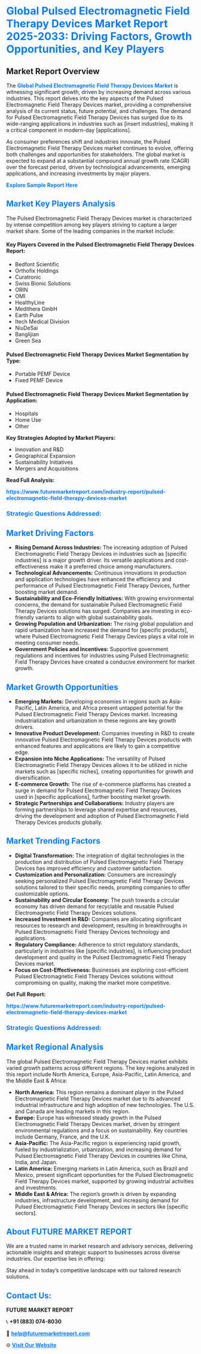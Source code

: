 <h1 style="color: #007BFF;">Global Pulsed Electromagnetic Field Therapy Devices Market Report 2025-2033: Driving Factors, Growth Opportunities, and Key Players</h1>

<section id="overview">
<h2>Market Report Overview</h2>
<p>The <a href="https://www.futuremarketreport.com/industry-report/pulsed-electromagnetic-field-therapy-devices-market" style="color: #007BFF; text-decoration: none;"><strong>Global Pulsed Electromagnetic Field Therapy Devices Market</strong></a> is witnessing significant growth, driven by increasing demand across various industries. This report delves into the key aspects of the Pulsed Electromagnetic Field Therapy Devices market, providing a comprehensive analysis of its current status, future potential, and challenges. The demand for Pulsed Electromagnetic Field Therapy Devices has surged due to its wide-ranging applications in industries such as [insert industries], making it a critical component in modern-day [applications].</p>
<p>As consumer preferences shift and industries innovate, the Pulsed Electromagnetic Field Therapy Devices market continues to evolve, offering both challenges and opportunities for stakeholders. The global market is expected to expand at a substantial compound annual growth rate (CAGR) over the forecast period, driven by technological advancements, emerging applications, and increasing investments by major players.</p>
</section>

<section id="overview">
<p><a href="https://www.futuremarketreport.com/request-sample/reportId=59566" style="color: #007BFF; text-decoration: none;"><strong>Explore Sample Report Here</strong></a></p>
</section>

<section id="key-players">
<h2 style="color: #007BFF;">Market Key Players Analysis</h2>
<p>The Pulsed Electromagnetic Field Therapy Devices market is characterized by intense competition among key players striving to capture a larger market share. Some of the leading companies in the market include:</p>
<h4>Key Players Covered in the Pulsed Electromagnetic Field Therapy Devices Report:</h4>
<ul><li>Bedfont Scientific</li><li>Orthofix Holdings</li><li>Curatronic</li><li>Swiss Bionic Solutions</li><li>ORIN</li><li>OMI</li><li>HealthyLine</li><li>Medithera GmbH</li><li>Earth Pulse</li><li>Itech Medical Division</li><li>NiuDeSai</li><li>Banglijian</li><li>Green Sea</li></ul>
<h4>Pulsed Electromagnetic Field Therapy Devices Market Segmentation by Type:</h4>
<ul><li>Portable PEMF Device</li><li>Fixed PEMF Device</li></ul>

<h4>Pulsed Electromagnetic Field Therapy Devices Market Segmentation by Application:</h4>
<ul><li>Hospitals</li><li>Home Use</li><li>Other</li></ul>
<p><strong>Key Strategies Adopted by Market Players:</strong></p>
<ul>
<li>Innovation and R&D</li>
<li>Geographical Expansion</li>
<li>Sustainability Initiatives</li>
<li>Mergers and Acquisitions</li>
</ul>
</section>

<section>
<p><strong>Read Full Analysis: </strong></p><a href="https://www.futuremarketreport.com/industry-report/pulsed-electromagnetic-field-therapy-devices-market" style="color: #007BFF; text-decoration: none;"><strong>https://www.futuremarketreport.com/industry-report/pulsed-electromagnetic-field-therapy-devices-market</strong></a>
<h3 style="color: #007BFF;">Strategic Questions Addressed:</h3>
</section>

<section id="driving-factors">
<h2 style="color: #007BFF;">Market Driving Factors</h2>
<ul>
<li><strong>Rising Demand Across Industries:</strong> The increasing adoption of Pulsed Electromagnetic Field Therapy Devices in industries such as [specific industries] is a major growth driver. Its versatile applications and cost-effectiveness make it a preferred choice among manufacturers.</li>
<li><strong>Technological Advancements:</strong> Continuous innovations in production and application technologies have enhanced the efficiency and performance of Pulsed Electromagnetic Field Therapy Devices, further boosting market demand.</li>
<li><strong>Sustainability and Eco-Friendly Initiatives:</strong> With growing environmental concerns, the demand for sustainable Pulsed Electromagnetic Field Therapy Devices solutions has surged. Companies are investing in eco-friendly variants to align with global sustainability goals.</li>
<li><strong>Growing Population and Urbanization:</strong> The rising global population and rapid urbanization have increased the demand for [specific products], where Pulsed Electromagnetic Field Therapy Devices plays a vital role in meeting consumer needs.</li>
<li><strong>Government Policies and Incentives:</strong> Supportive government regulations and incentives for industries using Pulsed Electromagnetic Field Therapy Devices have created a conducive environment for market growth.</li>
</ul>
</section>

<section id="growth-opportunities">
<h2 style="color: #007BFF;">Market Growth Opportunities</h2>
<ul>
<li><strong>Emerging Markets:</strong> Developing economies in regions such as Asia-Pacific, Latin America, and Africa present untapped potential for the Pulsed Electromagnetic Field Therapy Devices market. Increasing industrialization and urbanization in these regions are key growth drivers.</li>
<li><strong>Innovative Product Development:</strong> Companies investing in R&D to create innovative Pulsed Electromagnetic Field Therapy Devices products with enhanced features and applications are likely to gain a competitive edge.</li>
<li><strong>Expansion into Niche Applications:</strong> The versatility of Pulsed Electromagnetic Field Therapy Devices allows it to be utilized in niche markets such as [specific niches], creating opportunities for growth and diversification.</li>
<li><strong>E-commerce Growth:</strong> The rise of e-commerce platforms has created a surge in demand for Pulsed Electromagnetic Field Therapy Devices used in [specific applications], further boosting market growth.</li>
<li><strong>Strategic Partnerships and Collaborations:</strong> Industry players are forming partnerships to leverage shared expertise and resources, driving the development and adoption of Pulsed Electromagnetic Field Therapy Devices products globally.</li>
</ul>
</section>

<section id="trending-factors">
<h2 style="color: #007BFF;">Market Trending Factors</h2>
<ul>
<li><strong>Digital Transformation:</strong> The integration of digital technologies in the production and distribution of Pulsed Electromagnetic Field Therapy Devices has improved efficiency and customer satisfaction.</li>
<li><strong>Customization and Personalization:</strong> Consumers are increasingly seeking personalized Pulsed Electromagnetic Field Therapy Devices solutions tailored to their specific needs, prompting companies to offer customizable options.</li>
<li><strong>Sustainability and Circular Economy:</strong> The push towards a circular economy has driven demand for recyclable and reusable Pulsed Electromagnetic Field Therapy Devices solutions.</li>
<li><strong>Increased Investment in R&D:</strong> Companies are allocating significant resources to research and development, resulting in breakthroughs in Pulsed Electromagnetic Field Therapy Devices technology and applications.</li>
<li><strong>Regulatory Compliance:</strong> Adherence to strict regulatory standards, particularly in industries like [specific industries], is influencing product development and quality in the Pulsed Electromagnetic Field Therapy Devices market.</li>
<li><strong>Focus on Cost-Effectiveness:</strong> Businesses are exploring cost-efficient Pulsed Electromagnetic Field Therapy Devices solutions without compromising on quality, making the market more competitive.</li>
</ul>
</section>

<section>
<p><strong>Get Full Report: </strong></p><a href="https://www.futuremarketreport.com/industry-report/pulsed-electromagnetic-field-therapy-devices-market" style="color: #007BFF; text-decoration: none;"><strong>https://www.futuremarketreport.com/industry-report/pulsed-electromagnetic-field-therapy-devices-market</strong></a>
<h3 style="color: #007BFF;">Strategic Questions Addressed:</h3>
</section>


<section id="regional-analysis">
<h2 style="color: #007BFF;">Market Regional Analysis</h2>
<p>The global Pulsed Electromagnetic Field Therapy Devices market exhibits varied growth patterns across different regions. The key regions analyzed in this report include North America, Europe, Asia-Pacific, Latin America, and the Middle East & Africa:</p>
<ul>
<li><strong>North America:</strong> This region remains a dominant player in the Pulsed Electromagnetic Field Therapy Devices market due to its advanced industrial infrastructure and high adoption of new technologies. The U.S. and Canada are leading markets in this region.</li>
<li><strong>Europe:</strong> Europe has witnessed steady growth in the Pulsed Electromagnetic Field Therapy Devices market, driven by stringent environmental regulations and a focus on sustainability. Key countries include Germany, France, and the U.K.</li>
<li><strong>Asia-Pacific:</strong> The Asia-Pacific region is experiencing rapid growth, fueled by industrialization, urbanization, and increasing demand for Pulsed Electromagnetic Field Therapy Devices in countries like China, India, and Japan.</li>
<li><strong>Latin America:</strong> Emerging markets in Latin America, such as Brazil and Mexico, present significant opportunities for the Pulsed Electromagnetic Field Therapy Devices market, supported by growing industrial activities and investments.</li>
<li><strong>Middle East & Africa:</strong> The region’s growth is driven by expanding industries, infrastructure development, and increasing demand for Pulsed Electromagnetic Field Therapy Devices in sectors like [specific sectors].</li>
</ul>
</section>

<footer>
<h2 style="color: #007BFF;">About FUTURE MARKET REPORT</h2>
<p>We are a trusted name in market research and advisory services, delivering actionable insights and strategic support to businesses across diverse industries. Our expertise lies in offering:</p>

<p>Stay ahead in today’s competitive landscape with our tailored research solutions.</p>

<h2 style="color: #007BFF;">Contact Us:</h2>
<p><strong>FUTURE MARKET REPORT</strong></p>
<p>📞 <strong>+91 (883) 074-8030</strong></p>
<p>📧 <strong><a href="mailto:help@futuremarketreport.com" style="color: #007BFF;">help@futuremarketreport.com</a></strong></p>
<p>🌐 <strong><a href="https://www.futuremarketreport.com/" style="color: #007BFF;">Visit Our Website</a></strong></p>
</footer>